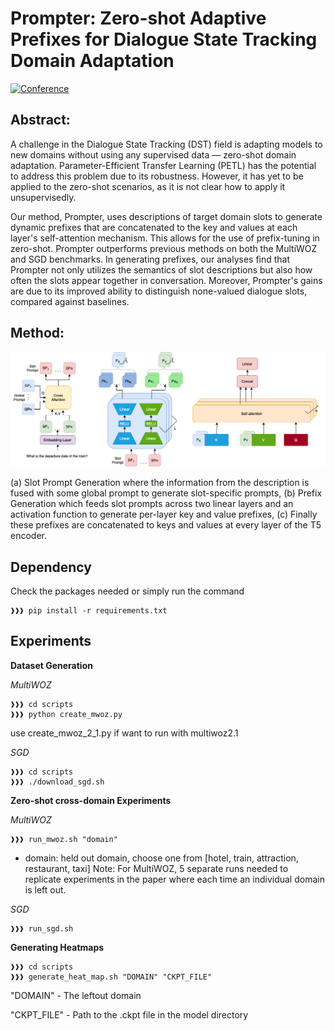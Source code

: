 # Prompter: Zero-shot Adaptive Prefixes for Dialogue State Tracking Domain Adaptation
[![Conference](https://img.shields.io/badge/ACL-2023-green)]()

## Abstract:
A  challenge in the Dialogue State Tracking (DST) field is adapting models to new domains without using any supervised data — zero-shot domain adaptation. Parameter-Efficient Transfer Learning (PETL) has the potential to address this problem due to its robustness. However, it has yet to be applied to the zero-shot scenarios, as it is not clear how to apply it unsupervisedly. 

Our method, Prompter, uses descriptions of target domain slots to generate dynamic prefixes that are concatenated to the key and values at each layer's self-attention mechanism. This allows for the use of prefix-tuning in zero-shot. Prompter outperforms previous methods on both the MultiWOZ and SGD benchmarks. In generating prefixes, our analyses find that Prompter not only utilizes the semantics of slot descriptions but also how often the slots appear together in conversation. Moreover, Prompter's gains are due to its improved ability to distinguish none-valued dialogue slots, compared against baselines.
## Method:
<p align="center">
<img src="figures/Method.png" width="%" />
</p>
 (a) Slot Prompt Generation where the information from the description is fused with some global prompt to generate slot-specific prompts, (b) Prefix Generation which feeds slot prompts across two linear layers and an activation function to generate per-layer key and value prefixes, (c) Finally these prefixes are concatenated to keys and values at every layer of the T5 encoder.


## Dependency
Check the packages needed or simply run the command
```console
❱❱❱ pip install -r requirements.txt
```

## Experiments

**Dataset Generation**

*MultiWOZ*
```console
❱❱❱ cd scripts
❱❱❱ python create_mwoz.py
```
use create_mwoz_2_1.py if want to run with multiwoz2.1

*SGD*
```console
❱❱❱ cd scripts
❱❱❱ ./download_sgd.sh
```

**Zero-shot cross-domain Experiments**

*MultiWOZ* 
```console
❱❱❱ run_mwoz.sh "domain"
```
* domain: held out domain, choose one from [hotel, train, attraction, restaurant, taxi]
Note: For MultiWOZ, 5 separate runs needed to replicate experiments in the paper where each time an individual domain is left out.

*SGD* 
```console
❱❱❱ run_sgd.sh
```

**Generating Heatmaps**
```console
❱❱❱ cd scripts
❱❱❱ generate_heat_map.sh "DOMAIN" "CKPT_FILE"
```
"DOMAIN" - The leftout domain

"CKPT_FILE" - Path to the .ckpt file in the model directory


